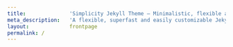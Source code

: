 ```yaml
---
title:              'Simplicity Jekyll Theme – Minimalistic, flexible and full of functions'
meta_description:   'A flexible, superfast and easily customizable Jekyll Theme with no Javascript, different layouts and splendid typography.'
layout:             frontpage
permalink: /
---
```

